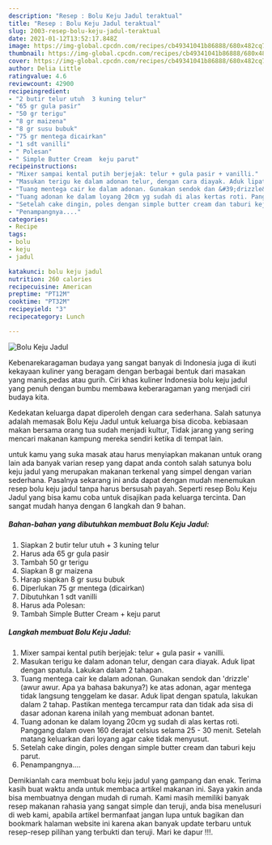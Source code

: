 ```yaml
---
description: "Resep : Bolu Keju Jadul teraktual"
title: "Resep : Bolu Keju Jadul teraktual"
slug: 2003-resep-bolu-keju-jadul-teraktual
date: 2021-01-12T13:52:17.848Z
image: https://img-global.cpcdn.com/recipes/cb49341041b86888/680x482cq70/bolu-keju-jadul-foto-resep-utama.jpg
thumbnail: https://img-global.cpcdn.com/recipes/cb49341041b86888/680x482cq70/bolu-keju-jadul-foto-resep-utama.jpg
cover: https://img-global.cpcdn.com/recipes/cb49341041b86888/680x482cq70/bolu-keju-jadul-foto-resep-utama.jpg
author: Delia Little
ratingvalue: 4.6
reviewcount: 42900
recipeingredient:
- "2 butir telur utuh  3 kuning telur"
- "65 gr gula pasir"
- "50 gr terigu"
- "8 gr maizena"
- "8 gr susu bubuk"
- "75 gr mentega dicairkan"
- "1 sdt vanilli"
- " Polesan"
- " Simple Butter Cream  keju parut"
recipeinstructions:
- "Mixer sampai kental putih berjejak: telur + gula pasir + vanilli."
- "Masukan terigu ke dalam adonan telur, dengan cara diayak. Aduk lipat dengan spatula. Lakukan dalam 2 tahapan."
- "Tuang mentega cair ke dalam adonan. Gunakan sendok dan &#39;drizzle&#39; (awur awur. Apa ya bahasa bakunya?) ke atas adonan, agar mentega tidak langsung tenggelam ke dasar. Aduk lipat dengan spatula, lakukan dalam 2 tahap. Pastikan mentega tercampur rata dan tidak ada sisa di dasar adonan karena inilah yang membuat adonan bantet."
- "Tuang adonan ke dalam loyang 20cm yg sudah di alas kertas roti. Panggang dalam oven 160 derajat celsius selama 25 - 30 menit. Setelah matang keluarkan dari loyang agar cake tidak menyusut."
- "Setelah cake dingin, poles dengan simple butter cream dan taburi keju parut."
- "Penampangnya...."
categories:
- Recipe
tags:
- bolu
- keju
- jadul

katakunci: bolu keju jadul 
nutrition: 260 calories
recipecuisine: American
preptime: "PT12M"
cooktime: "PT32M"
recipeyield: "3"
recipecategory: Lunch

---
```



![Bolu Keju Jadul](https://img-global.cpcdn.com/recipes/cb49341041b86888/680x482cq70/bolu-keju-jadul-foto-resep-utama.jpg)

Kebenarekaragaman budaya yang sangat banyak di Indonesia juga di ikuti kekayaan kuliner yang beragam dengan berbagai bentuk dari masakan yang manis,pedas atau gurih. Ciri khas kuliner Indonesia bolu keju jadul yang penuh dengan bumbu membawa keberaragaman yang menjadi ciri budaya kita.


Kedekatan keluarga dapat diperoleh dengan cara sederhana. Salah satunya adalah memasak Bolu Keju Jadul untuk keluarga bisa dicoba. kebiasaan makan bersama orang tua sudah menjadi kultur, Tidak jarang yang sering mencari makanan kampung mereka sendiri ketika di tempat lain.



untuk kamu yang suka masak atau harus menyiapkan makanan untuk orang lain ada banyak varian resep yang dapat anda contoh salah satunya bolu keju jadul yang merupakan makanan terkenal yang simpel dengan varian sederhana. Pasalnya sekarang ini anda dapat dengan mudah menemukan resep bolu keju jadul tanpa harus bersusah payah.
Seperti resep Bolu Keju Jadul yang bisa kamu coba untuk disajikan pada keluarga tercinta. Dan sangat mudah hanya dengan 6 langkah dan 9 bahan.


<!--inarticleads1-->

##### Bahan-bahan yang dibutuhkan membuat Bolu Keju Jadul:

1. Siapkan 2 butir telur utuh + 3 kuning telur
1. Harus ada 65 gr gula pasir
1. Tambah 50 gr terigu
1. Siapkan 8 gr maizena
1. Harap siapkan 8 gr susu bubuk
1. Diperlukan 75 gr mentega (dicairkan)
1. Dibutuhkan 1 sdt vanilli
1. Harus ada  Polesan:
1. Tambah  Simple Butter Cream + keju parut




<!--inarticleads2-->

##### Langkah membuat  Bolu Keju Jadul:

1. Mixer sampai kental putih berjejak: telur + gula pasir + vanilli.
1. Masukan terigu ke dalam adonan telur, dengan cara diayak. Aduk lipat dengan spatula. Lakukan dalam 2 tahapan.
1. Tuang mentega cair ke dalam adonan. Gunakan sendok dan &#39;drizzle&#39; (awur awur. Apa ya bahasa bakunya?) ke atas adonan, agar mentega tidak langsung tenggelam ke dasar. Aduk lipat dengan spatula, lakukan dalam 2 tahap. Pastikan mentega tercampur rata dan tidak ada sisa di dasar adonan karena inilah yang membuat adonan bantet.
1. Tuang adonan ke dalam loyang 20cm yg sudah di alas kertas roti. Panggang dalam oven 160 derajat celsius selama 25 - 30 menit. Setelah matang keluarkan dari loyang agar cake tidak menyusut.
1. Setelah cake dingin, poles dengan simple butter cream dan taburi keju parut.
1. Penampangnya....




Demikianlah cara membuat bolu keju jadul yang gampang dan enak. Terima kasih buat waktu anda untuk membaca artikel makanan ini. Saya yakin anda bisa membuatnya dengan mudah di rumah. Kami masih memiliki banyak resep makanan rahasia yang sangat simple dan teruji, anda bisa menelusuri di web kami, apabila artikel bermanfaat jangan lupa untuk bagikan dan bookmark halaman website ini karena akan banyak update terbaru untuk resep-resep pilihan yang terbukti dan teruji. Mari ke dapur !!!. 
